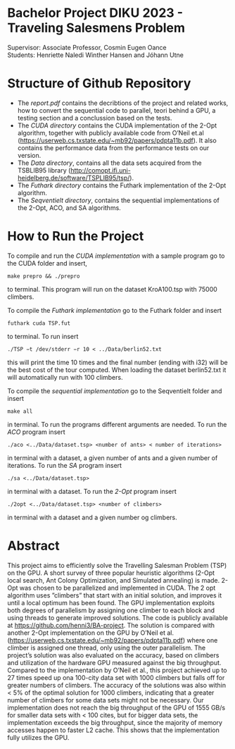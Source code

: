 # Bachelor Project DIKU 2023 - Traveling Salesmens Problem
Supervisor: Associate Professor, Cosmin Eugen Oance  
Students: Henriette Naledi Winther Hansen and Jóhann Utne

# Structure of Github Repository
- The _report.pdf_ contains the decribtions of the project and related works, how to convert the sequential code to parallel, teori behind a GPU, a testing section and a conclussion based on the tests.  
- The _CUDA directory_ contains the CUDA implementation of the 2-Opt algorithm, together with publicly available code from O’Neil et.al (https://userweb.cs.txstate.edu/~mb92/papers/pdpta11b.pdf). It also contains the performance data from the performance tests on our version.  
- The _Data directory_, contains all the data sets acquired from the TSBLIB95 library (http://comopt.ifi.uni-heidelberg.de/software/TSPLIB95/tsp/).  
- The _Futhark directory_ contains the Futhark implementation of the 2-Opt algorithm.  
- The _Seqventielt directory_, contains the sequential implementations of the 2-Opt, ACO, and SA algorithms.  

# How to Run the Project
To compile and run the _CUDA implementation_ with a sample program go to the CUDA folder and insert,  
```
make prepro && ./prepro 
```
to terminal. This program will run on the dataset KroA100.tsp with 75000 climbers.  

To compile the _Futhark implementation_ go to the Futhark folder and insert
```
futhark cuda TSP.fut
```
to terminal. To run insert
```
./TSP −t /dev/stderr −r 10 < ../Data/berlin52.txt 
```
this will print the time 10 times and the final number (ending with i32) will be the best cost of the
tour computed. When loading the dataset berlin52.txt it will automatically run with 100 climbers.  

To compile the _sequential implementation_ go to the Seqventielt folder and insert
```
make all
```
in terminal. To run the programs different arguments are needed. To run the _ACO_ program insert
```
./aco <../Data/dataset.tsp> <number of ants> < number of iterations>
```
in terminal with a dataset, a given number of ants and a given number of iterations. To run the _SA_ program insert
```
./sa <../Data/dataset.tsp>
```
in terminal with a dataset. To run the _2-Opt_ program insert
```
./2opt <../Data/dataset.tsp> <number of climbers>
```
in terminal with a dataset and a given number og climbers.  

# Abstract
This project aims to efficiently solve the Travelling Salesman Problem (TSP) on the GPU. A short survey of three popular heuristic algorithms (2-Opt local search, Ant Colony Optimization, and Simulated annealing) is made. 2-Opt was chosen to be parallelized and implemented in CUDA. The 2 opt algorithm uses ”climbers” that start with an initial solution, and improves it until a local optimum has been found. The GPU implementation exploits both degrees of parallelism by assigning one climber to each block and using threads to generate improved solutions. The code is publicly available at https://github.com/henni3/BA-project. The solution is compared with another 2-Opt implementation on the GPU by O’Neil et al. (https://userweb.cs.txstate.edu/~mb92/papers/pdpta11b.pdf) where one climber is assigned one thread, only using the outer parallelism. The project’s solution was also evaluated on the accuracy, based on climbers and utilization of the hardware GPU measured against the big throughput.  
Compared to the implementation by O’Neil et al., this project achieved up to 27 times speed up ona 100-city data set with 1000 climbers but falls off for greater numbers of climbers. The accuracy of the solutions was also within < 5% of the optimal solution for 1000 climbers, indicating that a greater number of climbers for some data sets might not be necessary. Our implementation does not reach the big throughput of the GPU of 1555 GB/s for smaller data sets with < 100 cites, but for bigger data sets, the implementation exceeds the big throughput, since the majority of memory accesses happen to faster L2 cache. This shows that the implementation fully utilizes the GPU.

